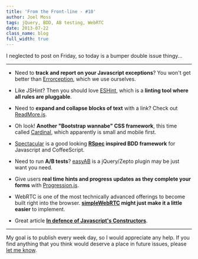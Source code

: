 ```yaml
---
title: 'From the Front-line - #10'
author: Joel Moss
tags: jQuery, BDD, AB testing, WebRTC
date: 2013-07-22
class_name: blog
full_width: true
---
```


I neglected to post on Friday, so today is a bumper double issue thingy...

---

 - Need to **track and report on your Javascript exceptions**? You won't get better than [Errorception](http://errorception.com/), which we use ourselves.

 - Like JSHint? Then you should love [ESHint](http://www.nczonline.net/blog/2013/07/16/introducing-eslint/), which is a **linting tool where all rules are pluggable**.

 - Need to **expand and collapse blocks of text** with a link? Check out [ReadMore.js](http://jedfoster.github.io/Readmore.js/).

 - Oh look! **Another "Bootstrap wannabe" CSS framework**, this time called [Cardinal](http://cardinalcss.com/), which apparently is small and mobile first.

 - [Spectacular](http://abe33.github.io/spectacular/) is a good looking **[RSpec](http://rspec.info/) inspired BDD framework** for Javascript and CoffeeScript.

 - Need to run **A/B tests**? [easyAB](http://srom.github.io/easyAB/) is a jQuery/Zepto plugin may be just want you need.

 - Give users **real time hints and progress updates as they complete your forms** with [Progression.js](http://git.aaronlumsden.com/progression/).

 - WebRTC is one of the most technically advanced offerings to become built right into the browser. **[simpleWebRTC](http://simplewebrtc.com/) might just make it a little easier** to implement.

 - Great article **[In defence of Javascript's Constructors](http://www.2ality.com/2013/07/defending-constructors.html)**.

---

My goal is to publish every week day, so I would appreciate any help. If you find anything that you think would deserve a place in future issues, please [let me know](mailto:jmoss@codio.com).